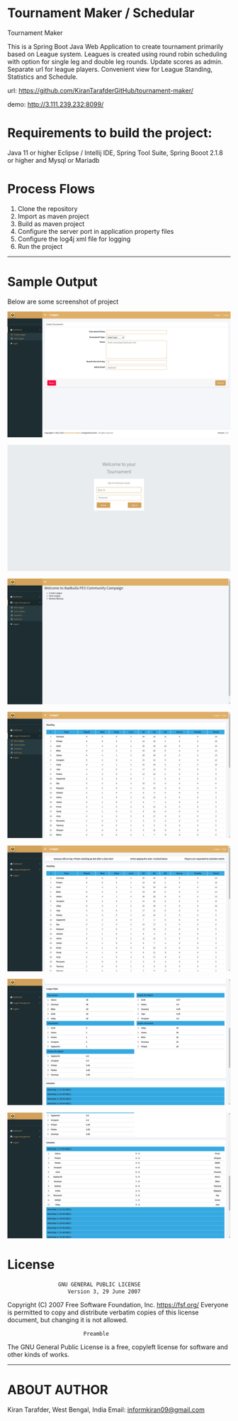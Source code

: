 # Tournament Maker / Schedular

Tournament Maker

This is a Spring Boot Java Web Application to create tournament primarily based on League system. Leagues is created using round robin scheduling with option for single leg and double leg rounds. 
Update scores as admin. Separate url for league players.
Convenient view for League Standing, Statistics and Schedule.

url: https://github.com/KiranTarafderGitHub/tournament-maker/

demo: http://3.111.239.232:8099/

# Requirements to build the project:

Java 11 or higher
Eclipse / Intellij IDE,  Spring Tool Suite, Spring Booot 2.1.8 or higher and Mysql or Mariadb

# Process Flows

1. Clone the repository
2. Import as maven project
3. Build as maven project
4. Configure the server port in application property files
5. Configure the log4j xml file for logging
6. Run the project

---------------------------------------------------------------------------------------------------------------------------------------------------------
# Sample Output

Below are some screenshot of project

![Create League](https://github.com/KiranTarafderGitHub/tournament-maker/blob/main/.github/images/Screenshot%20from%202022-04-25%2019-33-09.png)

![Create League](https://github.com/KiranTarafderGitHub/tournament-maker/blob/main/.github/images/Screenshot%20from%202022-04-25%2019-33-28.png)

![Create League](https://github.com/KiranTarafderGitHub/tournament-maker/blob/main/.github/images/Screenshot%20from%202022-04-25%2019-33-38.png)

![Create League](https://github.com/KiranTarafderGitHub/tournament-maker/blob/main/.github/images/Screenshot%20from%202022-04-25%2019-33-51.png)

![Create League](https://github.com/KiranTarafderGitHub/tournament-maker/blob/main/.github/images/Screenshot%20from%202022-04-25%2019-34-38.png)

![Create League](https://github.com/KiranTarafderGitHub/tournament-maker/blob/main/.github/images/Screenshot%20from%202022-04-25%2019-34-47.png)

![Create League](https://github.com/KiranTarafderGitHub/tournament-maker/blob/main/.github/images/Screenshot%20from%202022-04-25%2019-34-52.png)


# License

                    GNU GENERAL PUBLIC LICENSE
                       Version 3, 29 June 2007

 Copyright (C) 2007 Free Software Foundation, Inc. <https://fsf.org/>
 Everyone is permitted to copy and distribute verbatim copies
 of this license document, but changing it is not allowed.

                            Preamble

  The GNU General Public License is a free, copyleft license for
software and other kinds of works.

---------------------------------------------------------------------------------------------------------------------------------

# ABOUT AUTHOR

Kiran Tarafder,
West Bengal, India
Email: informkiran09@gmail.com
